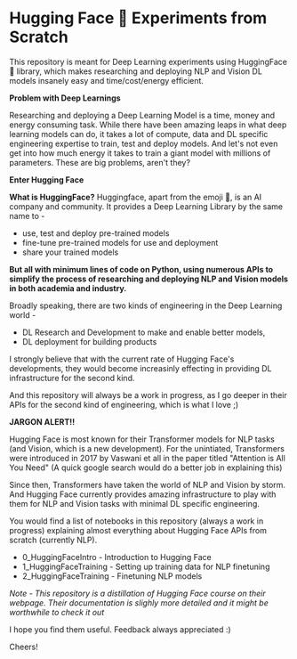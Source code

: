 # Hugging Face 🤗 Experiments from Scratch

This repository is meant for Deep Learning experiments using HuggingFace 🤗 library, which makes researching and deploying NLP and Vision DL models insanely easy and time/cost/energy efficient. 

**Problem with Deep Learnings**

Researching and deploying a Deep Learning Model is a time, money and energy consuming task. While there have been amazing leaps in what deep learning models can do, it takes a lot of compute, data and DL specific engineering expertise to train, test and deploy models. And let's not even get into how much energy it takes to train a giant model with millions of parameters. These are big problems, aren't they?

**Enter Hugging Face**

**What is HuggingFace?**
Huggingface, apart from the emoji 🤗, is an AI company and community. It provides a Deep Learning Library by the same name to - 
* use, test and deploy pre-trained models
* fine-tune pre-trained models for use and deployment
* share your trained models

**But all with minimum lines of code on Python, using numerous APIs to simplify the process of researching and deploying NLP and Vision models in both academia and industry.**

Broadly speaking, there are two kinds of engineering in the Deep Learning world - 
* DL Research and Development to make and enable better models, 
* DL deployment for building products

I strongly believe that with the current rate of Hugging Face's developments, they would become increasinly effecting in providing DL infrastructure for the second kind.

And this repository will always be a work in progress, as I go deeper in their APIs for the second kind of engineering, which is what I love ;)

**JARGON ALERT!!**

Hugging Face is most known for their Transformer models for NLP tasks (and Vision, which is a new development).
For the unintiated, Transformers were introduced in 2017 by Vaswani et all in the paper titled "Attention is All You Need" (A quick google search would do a better job in explaining this)

Since then, Transformers have taken the world of NLP and Vision by storm. And Hugging Face currently provides amazing infrastructure to play with them for NLP and Vision tasks with minimal DL specific engineering.

You would find a list of notebooks in this repository (always a work in progress) explaining almost everything about Hugging Face APIs from scratch (currently NLP).

* 0_HuggingFaceIntro - Introduction to Hugging Face
* 1_HuggingFaceTraining - Setting up training data for NLP finetuning
* 2_HuggingFaceTraining - Finetuning NLP models

*Note - This repository is a distillation of Hugging Face course on their webpage. Their documentation is slighly more detailed and it might be worthwhile to check it out*

I hope you find them useful. Feedback always appreciated :)


Cheers!






